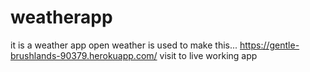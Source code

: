 # weatherapp
it is a weather app
open weather is used to make this...
https://gentle-brushlands-90379.herokuapp.com/
visit to live working app
